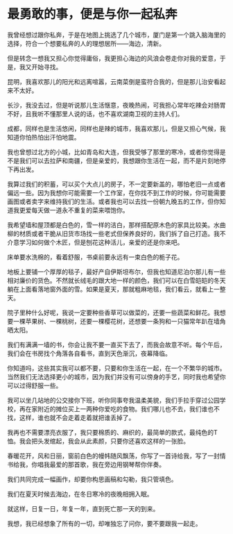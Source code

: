 # 最勇敢的事，便是与你一起私奔

我曾经想过跟你私奔，于是在地图上挑选了几个城市，厦门是第一个跳入脑海里的选择，符合一个想要私奔的人的理想居所——海边，清新。 

但是转念一想我又担心你觉得庸俗，我更担心海边的风浪会卷走你对我的爱意，于是，我又开始寻找。 

昆明，我喜欢那儿的阳光和远离喧嚣，云南菜倒是蛮符合我的，但是那儿治安看起来不太好。 

长沙，我没去过，但是听说那儿生活惬意，夜晚热闹，可我担心常年吃辣会对肠胃不好，且我听不懂那里人说的话，也不喜欢湖南卫视的主持人们。 

成都，同样也是生活悠闲，同样也是辣的城市，我喜欢那儿，但是又担心气候，我知道你怕热怕出汗怕地震。 

我也曾想过北方的小城，比如青岛和大连，但我受够了那里的寒冷，或者你觉得是不是我们可以去拉萨和南疆，但是亲爱的，我想跟你生活在一起，而不是片刻地停下再出发。 

我算过我们的积蓄，可以买个大点儿的房子，不一定要新盖的，哪怕老旧一点或者偏远一些。因为我想你可能需要一个工作室，在你找不到工作的时候，你可能需要画图或者卖字来维持我们的生活。或者我也可以去找一份朝九晚五的工作，但你知道我更爱每天做一道永不重复的菜来喂饱你。 

我希望墙和屋顶都是白色的，雪一样的洁白，那样搭配原木色的家具比较美。水曲柳的材质或者干脆从旧货市场找一些老式但保养良好的，我们拆了自己打造。我不介意学习如何做个木匠，但是刨花这种活儿，亲爱的还是你来吧。 

床单要水洗棉的，看着舒服，书桌前要永远有一束白色的栀子花。 

地板上要铺一个厚厚的毯子，最好产自伊斯坦布尔，但我也知道尼泊尔那儿有一些相对廉价的货色。不然就长绒毛的跟大地一样的颜色，我们可以在白雪皑皑的冬天躺在上面看落地窗外面的雪。如果是夏天，那就粗麻地毯，我们看云，就看上一整天。 

院子里种什么好呢，我说一定要种些香草可以做菜的，还要一些蔬菜和鲜花。我想要一棵苹果树、一棵桃树，还要一棵樱花树，还想要一条狗和一只猫常年趴在墙角晒太阳。 

我们有满满一墙的书，你会让我不要一直买下去了，而我会故意不听。每个午后，我们会在书房找个角落各自看书，直到天色渐沉，夜幕降临。 

你知道吗，这些其实我可以都不要，只要和你生活在一起，在一个不繁华的城市。当然我们无法选择更小的城市，因为我们并没有可以傍身的手艺，同时我也希望你可以过得舒服一些。 

我可以坐几站地的公交接你下班，听你同事夸我温柔美貌，我们手拉手穿过公园学校，再在家附近的摊位买上一两种你爱吃的食物。我们哪儿也不去，我们谁也不找，这样，谁也就不会走着走着就把谁丢掉了。 

我再也不需要漂亮衣服了，我只要棉质的、麻织的，最简单的款式，最纯色的T恤。我会把头发绾起，我会从此素颜，只要你还喜欢这样的一张脸。 

春暖花开，风和日丽，窗前白色的幔帏随风飘荡，你写了一首诗给我，写了一封情书给我，你唱我最爱的那首歌，我在旁边用钢琴帮你伴奏。 

我们共同完成一幅画作，却要你构思画稿和勾勒，我只管填色。 

我们在夏天时候去海边，在冬日寒冷的夜晚相拥入眠。 

就这样，日复一日，年复一年，直到死亡那一天的到来。 

我想，我已经想象了所有的一切，却唯独忘了问你，要不要跟我一起走。